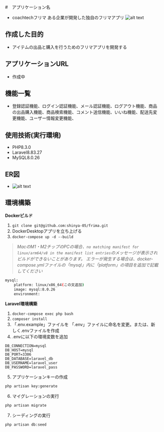#　アプリケーション名
- coachtechフリマ
  ある企業が開発した独自のフリマアプリ
  ![alt text](image.png)

## 作成した目的
- アイテムの出品と購入を行うためのフリマアプリを開発する

## アプリケーションURL
- 作成中

## 機能一覧
- 登録認証機能、ログイン認証機能、メール認証機能、ログアウト機能、商品の出品購入機能、商品検索機能、コメント送信機能、いいね機能、配送先変更機能、ユーザー情報変更機能、

## 使用技術(実行環境)
- PHP8.3.0
- Laravel8.83.27
- MySQL8.0.26

## ER図
- ![alt text](image-1.png)


## 環境構築
**Dockerビルド**
1. `git clone git@github.com:shinya-05/frima.git`
2. DockerDesktopアプリを立ち上げる
3. `docker-compose up -d --build`

> *MacのM1・M2チップのPCの場合、`no matching manifest for linux/arm64/v8 in the manifest list entries`のメッセージが表示されビルドができないことがあります。
エラーが発生する場合は、docker-compose.ymlファイルの「mysql」内に「platform」の項目を追加で記載してください*
``` bash
mysql:
    platform: linux/x86_64(この文追加)
    image: mysql:8.0.26
    environment:
```

**Laravel環境構築**
1. `docker-compose exec php bash`
2. `composer install`
3. 「.env.example」ファイルを 「.env」ファイルに命名を変更。または、新しく.envファイルを作成
4. .envに以下の環境変数を追加
``` text
DB_CONNECTION=mysql
DB_HOST=mysql
DB_PORT=3306
DB_DATABASE=laravel_db
DB_USERNAME=laravel_user
DB_PASSWORD=laravel_pass
```
5. アプリケーションキーの作成
``` bash
php artisan key:generate
```

6. マイグレーションの実行
``` bash
php artisan migrate
```

7. シーディングの実行
``` bash
php artisan db:seed
```
